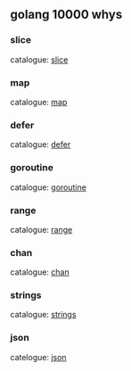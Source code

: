 ## golang 10000 whys

### slice
catalogue: [slice](./slice)

### map
catalogue: [map](./map)

### defer
catalogue: [defer](./defer)

### goroutine
catalogue: [goroutine](./goroutine)

### range
catalogue: [range](./range)

### chan
catalogue: [chan](./chan)

### strings
catalogue: [strings](./strings)

### json
catelogue: [json](./json)